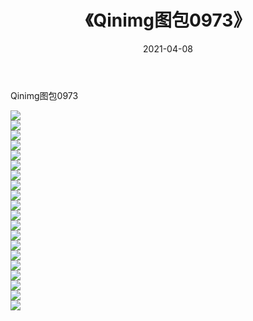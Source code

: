 ﻿---
layout: post
title:  《Qinimg图包0973》
date:   2021-04-08
img: http://imgx.orgx.ga/Qinimg图包/Qinimg图包0973/000.jpg
categories: [美女, 清纯, 唯美]
---

Qinimg图包0973

 ![](http://imgx.orgx.ga/Qinimg图包/Qinimg图包0973/001.jpg) <br>![](http://imgx.orgx.ga/Qinimg图包/Qinimg图包0973/002.jpg) <br>![](http://imgx.orgx.ga/Qinimg图包/Qinimg图包0973/003.jpg) <br>![](http://imgx.orgx.ga/Qinimg图包/Qinimg图包0973/004.jpg) <br>![](http://imgx.orgx.ga/Qinimg图包/Qinimg图包0973/005.jpg) <br>![](http://imgx.orgx.ga/Qinimg图包/Qinimg图包0973/006.jpg) <br>![](http://imgx.orgx.ga/Qinimg图包/Qinimg图包0973/007.jpg) <br>![](http://imgx.orgx.ga/Qinimg图包/Qinimg图包0973/008.jpg) <br>![](http://imgx.orgx.ga/Qinimg图包/Qinimg图包0973/009.jpg) <br>![](http://imgx.orgx.ga/Qinimg图包/Qinimg图包0973/010.jpg) <br>![](http://imgx.orgx.ga/Qinimg图包/Qinimg图包0973/011.jpg) <br>![](http://imgx.orgx.ga/Qinimg图包/Qinimg图包0973/012.jpg) <br>![](http://imgx.orgx.ga/Qinimg图包/Qinimg图包0973/013.jpg) <br>![](http://imgx.orgx.ga/Qinimg图包/Qinimg图包0973/014.jpg) <br>![](http://imgx.orgx.ga/Qinimg图包/Qinimg图包0973/015.jpg) <br>![](http://imgx.orgx.ga/Qinimg图包/Qinimg图包0973/016.jpg) <br>![](http://imgx.orgx.ga/Qinimg图包/Qinimg图包0973/017.jpg) <br>![](http://imgx.orgx.ga/Qinimg图包/Qinimg图包0973/018.jpg) <br>![](http://imgx.orgx.ga/Qinimg图包/Qinimg图包0973/019.jpg) <br>![](http://imgx.orgx.ga/Qinimg图包/Qinimg图包0973/020.jpg) <br>